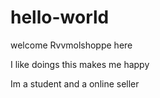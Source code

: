 # hello-world
welcome 
Rvvmolshoppe here

I like doings this makes me happy

Im a student and a online seller


